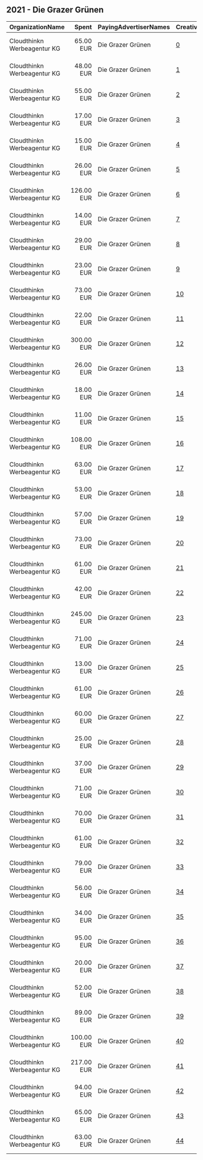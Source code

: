 ## 2021 - Die Grazer Grünen 
|OrganizationName|Spent|PayingAdvertiserNames|CreativeUrls|Impressions|Genders|AgeBrackets|CountryCodes|BillingAddresses|CandidateBallotInformation|
|:---|---:|:---|:---|---:|:---|:---|:---|:---|:---|
|Cloudthinkn Werbeagentur KG|65.00 EUR|Die Grazer Grünen|[0](https://www.snap.com/political-ads/asset/93975af20dcbcf5bffaf36f944299067e0304cd7141c6bb4e7480ca0d8414bc0?mediaType=mp4)|58,365|||austria|"Waagner-Biro-Strasse, 100,Graz,8020,AT"|Judith Schwentner|
|Cloudthinkn Werbeagentur KG|48.00 EUR|Die Grazer Grünen|[1](https://www.snap.com/political-ads/asset/e048fbf574dcf03a5be22ad75f9afa766bb9892ade79f52c38c3cce2fdb098c5?mediaType=mp4)|20,807||16+|austria|"Waagner-Biro-Strasse, 100,Graz,8020,AT"|Judith Schwentner|
|Cloudthinkn Werbeagentur KG|55.00 EUR|Die Grazer Grünen|[2](https://www.snap.com/political-ads/asset/c162b801a1d9d13b5684d6412fc96f528ac3c48b64d78eb4cbcbd337dd91b49e?mediaType=mp4)|48,552|||austria|"Waagner-Biro-Strasse, 100,Graz,8020,AT"|Judith Schwentner|
|Cloudthinkn Werbeagentur KG|17.00 EUR|Die Grazer Grünen|[3](https://www.snap.com/political-ads/asset/482fbfe267c33bceca9f4653db23c6f41ee99cdfc4da04a8a15a192a05f36abf?mediaType=mp4)|7,279||16+|austria|"Waagner-Biro-Strasse, 100,Graz,8020,AT"|Judith Schwentner|
|Cloudthinkn Werbeagentur KG|15.00 EUR|Die Grazer Grünen|[4](https://www.snap.com/political-ads/asset/842f44d98e9d0774ee2cb484c58c5b4f0637c0d191d58e9935901753058ded20?mediaType=mp4)|5,805||16+|austria|"Waagner-Biro-Strasse, 100,Graz,8020,AT"|Judith Schwentner|
|Cloudthinkn Werbeagentur KG|26.00 EUR|Die Grazer Grünen|[5](https://www.snap.com/political-ads/asset/30a294449b68e66378cc1818810cc6169ad597a1ff5bf2a6aad86b368c5b1f39?mediaType=mp4)|11,970||16+|austria|"Waagner-Biro-Strasse, 100,Graz,8020,AT"|Judith Schwentner|
|Cloudthinkn Werbeagentur KG|126.00 EUR|Die Grazer Grünen|[6](https://www.snap.com/political-ads/asset/3833bdd5b7514c02733a2ee8c679327609b7ae45b86c3c459327ca4a91b99deb?mediaType=mp4)|109,222|||austria|"Waagner-Biro-Strasse, 100,Graz,8020,AT"|Judith Schwentner|
|Cloudthinkn Werbeagentur KG|14.00 EUR|Die Grazer Grünen|[7](https://www.snap.com/political-ads/asset/c5fc3fb1875b35b82349bdd56886d776ce1bf223037f31cab40ab013bf6e4752?mediaType=mp4)|6,594||16+|austria|"Waagner-Biro-Strasse, 100,Graz,8020,AT"|Judith Schwentner|
|Cloudthinkn Werbeagentur KG|29.00 EUR|Die Grazer Grünen|[8](https://www.snap.com/political-ads/asset/e8c7a910d2dadf88b74649e454b4107aa37eedbdb89fef97ab12c134febe93b5?mediaType=mp4)|13,038||16+|austria|"Waagner-Biro-Strasse, 100,Graz,8020,AT"|Judith Schwentner|
|Cloudthinkn Werbeagentur KG|23.00 EUR|Die Grazer Grünen|[9](https://www.snap.com/political-ads/asset/93975af20dcbcf5bffaf36f944299067e0304cd7141c6bb4e7480ca0d8414bc0?mediaType=mp4)|9,036||16+|austria|"Waagner-Biro-Strasse, 100,Graz,8020,AT"|Judith Schwentner|
|Cloudthinkn Werbeagentur KG|73.00 EUR|Die Grazer Grünen|[10](https://www.snap.com/political-ads/asset/e048fbf574dcf03a5be22ad75f9afa766bb9892ade79f52c38c3cce2fdb098c5?mediaType=mp4)|65,335|||austria|"Waagner-Biro-Strasse, 100,Graz,8020,AT"|Judith Schwentner|
|Cloudthinkn Werbeagentur KG|22.00 EUR|Die Grazer Grünen|[11](https://www.snap.com/political-ads/asset/6baf0d39b431ade1043b442c4b99bdd9cb122b909c643fe3c40a8507a106455e?mediaType=mp4)|10,798||16+|austria|"Waagner-Biro-Strasse, 100,Graz,8020,AT"|Judith Schwentner|
|Cloudthinkn Werbeagentur KG|300.00 EUR|Die Grazer Grünen|[12](https://www.snap.com/political-ads/asset/c162b801a1d9d13b5684d6412fc96f528ac3c48b64d78eb4cbcbd337dd91b49e?mediaType=mp4)|140,445||16+|austria|"Waagner-Biro-Strasse, 100,Graz,8020,AT"|Judith Schwentner|
|Cloudthinkn Werbeagentur KG|26.00 EUR|Die Grazer Grünen|[13](https://www.snap.com/political-ads/asset/3833bdd5b7514c02733a2ee8c679327609b7ae45b86c3c459327ca4a91b99deb?mediaType=mp4)|10,391||16+|austria|"Waagner-Biro-Strasse, 100,Graz,8020,AT"|Judith Schwentner|
|Cloudthinkn Werbeagentur KG|18.00 EUR|Die Grazer Grünen|[14](https://www.snap.com/political-ads/asset/dbce90aad4aa5464f99d0508f7057f8fe1e809ce2e9268dbf60f9738906695fa?mediaType=mp4)|7,648||16+|austria|"Waagner-Biro-Strasse, 100,Graz,8020,AT"|Judith Schwentner|
|Cloudthinkn Werbeagentur KG|11.00 EUR|Die Grazer Grünen|[15](https://www.snap.com/political-ads/asset/06aa238fe6cdf77996ea56ae928e30b0a430dc7aeff9b3ea62b22b84372022e3?mediaType=mp4)|4,310||16+|austria|"Waagner-Biro-Strasse, 100,Graz,8020,AT"|Judith Schwentner|
|Cloudthinkn Werbeagentur KG|108.00 EUR|Die Grazer Grünen|[16](https://www.snap.com/political-ads/asset/f3cfe742cf95e14c7473933bc7f789a4a24e5f3d4ab2b4ff4e814f3847e2bb54?mediaType=mp4)|111,204|||austria|"Waagner-Biro-Strasse, 100,Graz,8020,AT"|Judith Schwentner|
|Cloudthinkn Werbeagentur KG|63.00 EUR|Die Grazer Grünen|[17](https://www.snap.com/political-ads/asset/30a294449b68e66378cc1818810cc6169ad597a1ff5bf2a6aad86b368c5b1f39?mediaType=mp4)|55,594|||austria|"Waagner-Biro-Strasse, 100,Graz,8020,AT"|Judith Schwentner|
|Cloudthinkn Werbeagentur KG|53.00 EUR|Die Grazer Grünen|[18](https://www.snap.com/political-ads/asset/6f5eca96ad9de19f21c548b0cf52d8e7068aeb388dc1fdb6c58c498be15fb177?mediaType=mp4)|46,757|||austria|"Waagner-Biro-Strasse, 100,Graz,8020,AT"|Judith Schwentner|
|Cloudthinkn Werbeagentur KG|57.00 EUR|Die Grazer Grünen|[19](https://www.snap.com/political-ads/asset/0862f593badd2da03f41bc868ee104e5857c69e5eabe739aaa1a540b63a2f952?mediaType=mp4)|18,325||16+|austria|"Waagner-Biro-Strasse, 100,Graz,8020,AT"|Judith Schwentner|
|Cloudthinkn Werbeagentur KG|73.00 EUR|Die Grazer Grünen|[20](https://www.snap.com/political-ads/asset/16be4964f4e735bae232b13ace4f48f75fe628ffbc5ae499bd6d91a65e6e7ca7?mediaType=mp4)|76,401|||austria|"Waagner-Biro-Strasse, 100,Graz,8020,AT"|Judith Schwentner|
|Cloudthinkn Werbeagentur KG|61.00 EUR|Die Grazer Grünen|[21](https://www.snap.com/political-ads/asset/e8c7a910d2dadf88b74649e454b4107aa37eedbdb89fef97ab12c134febe93b5?mediaType=mp4)|53,567|||austria|"Waagner-Biro-Strasse, 100,Graz,8020,AT"|Judith Schwentner|
|Cloudthinkn Werbeagentur KG|42.00 EUR|Die Grazer Grünen|[22](https://www.snap.com/political-ads/asset/d000500ebd7499a7c6119d3f9d3b90f40ddb9b623a3b8d0c5296842a90017f12?mediaType=mp4)|22,266||16+|austria|"Waagner-Biro-Strasse, 100,Graz,8020,AT"|Judith Schwentner|
|Cloudthinkn Werbeagentur KG|245.00 EUR|Die Grazer Grünen|[23](https://www.snap.com/political-ads/asset/5745fd61f425793b4487d7e6570b6a07d1bb0fa4c02a1396412dbc3883fe9c91?mediaType=mp4)|101,357||16+|austria|"Waagner-Biro-Strasse, 100,Graz,8020,AT"|Judith Schwentner|
|Cloudthinkn Werbeagentur KG|71.00 EUR|Die Grazer Grünen|[24](https://www.snap.com/political-ads/asset/08b48549d70ee5f9a3ecd998153c04c04e8e6c379fa0bca862452a497cfc42d2?mediaType=mp4)|63,426|||austria|"Waagner-Biro-Strasse, 100,Graz,8020,AT"|Judith Schwentner|
|Cloudthinkn Werbeagentur KG|13.00 EUR|Die Grazer Grünen|[25](https://www.snap.com/political-ads/asset/16be4964f4e735bae232b13ace4f48f75fe628ffbc5ae499bd6d91a65e6e7ca7?mediaType=mp4)|5,839||16+|austria|"Waagner-Biro-Strasse, 100,Graz,8020,AT"|Judith Schwentner|
|Cloudthinkn Werbeagentur KG|61.00 EUR|Die Grazer Grünen|[26](https://www.snap.com/political-ads/asset/5745fd61f425793b4487d7e6570b6a07d1bb0fa4c02a1396412dbc3883fe9c91?mediaType=mp4)|53,592|||austria|"Waagner-Biro-Strasse, 100,Graz,8020,AT"|Judith Schwentner|
|Cloudthinkn Werbeagentur KG|60.00 EUR|Die Grazer Grünen|[27](https://www.snap.com/political-ads/asset/d000500ebd7499a7c6119d3f9d3b90f40ddb9b623a3b8d0c5296842a90017f12?mediaType=mp4)|52,575|||austria|"Waagner-Biro-Strasse, 100,Graz,8020,AT"|Judith Schwentner|
|Cloudthinkn Werbeagentur KG|25.00 EUR|Die Grazer Grünen|[28](https://www.snap.com/political-ads/asset/f3cfe742cf95e14c7473933bc7f789a4a24e5f3d4ab2b4ff4e814f3847e2bb54?mediaType=mp4)|10,416||16+|austria|"Waagner-Biro-Strasse, 100,Graz,8020,AT"|Judith Schwentner|
|Cloudthinkn Werbeagentur KG|37.00 EUR|Die Grazer Grünen|[29](https://www.snap.com/political-ads/asset/b86f90cc49b7eba112859371b82abe0418785e3addd1a1f41abbeb0bc331ebc3?mediaType=mp4)|15,653||16+|austria|"Waagner-Biro-Strasse, 100,Graz,8020,AT"|Judith Schwentner|
|Cloudthinkn Werbeagentur KG|71.00 EUR|Die Grazer Grünen|[30](https://www.snap.com/political-ads/asset/6da181bd6e62a176c1c90b0c2cd20cf5b61c59748163f312327aa9c6a22aaadf?mediaType=mp4)|20,690||16+|austria|"Waagner-Biro-Strasse, 100,Graz,8020,AT"|Judith Schwentner|
|Cloudthinkn Werbeagentur KG|70.00 EUR|Die Grazer Grünen|[31](https://www.snap.com/political-ads/asset/482fbfe267c33bceca9f4653db23c6f41ee99cdfc4da04a8a15a192a05f36abf?mediaType=mp4)|62,003|||austria|"Waagner-Biro-Strasse, 100,Graz,8020,AT"|Judith Schwentner|
|Cloudthinkn Werbeagentur KG|61.00 EUR|Die Grazer Grünen|[32](https://www.snap.com/political-ads/asset/0862f593badd2da03f41bc868ee104e5857c69e5eabe739aaa1a540b63a2f952?mediaType=mp4)|53,744|||austria|"Waagner-Biro-Strasse, 100,Graz,8020,AT"|Judith Schwentner|
|Cloudthinkn Werbeagentur KG|79.00 EUR|Die Grazer Grünen|[33](https://www.snap.com/political-ads/asset/6da181bd6e62a176c1c90b0c2cd20cf5b61c59748163f312327aa9c6a22aaadf?mediaType=mp4)|81,780|||austria|"Waagner-Biro-Strasse, 100,Graz,8020,AT"|Judith Schwentner|
|Cloudthinkn Werbeagentur KG|56.00 EUR|Die Grazer Grünen|[34](https://www.snap.com/political-ads/asset/08b48549d70ee5f9a3ecd998153c04c04e8e6c379fa0bca862452a497cfc42d2?mediaType=mp4)|20,995||16+|austria|"Waagner-Biro-Strasse, 100,Graz,8020,AT"|Judith Schwentner|
|Cloudthinkn Werbeagentur KG|34.00 EUR|Die Grazer Grünen|[35](https://www.snap.com/political-ads/asset/b86f90cc49b7eba112859371b82abe0418785e3addd1a1f41abbeb0bc331ebc3?mediaType=mp4)|29,690|||austria|"Waagner-Biro-Strasse, 100,Graz,8020,AT"|Judith Schwentner|
|Cloudthinkn Werbeagentur KG|95.00 EUR|Die Grazer Grünen|[36](https://www.snap.com/political-ads/asset/9ba943d4bf96230f5caeda5bda9490aab0816ea2a9af4bdd4d87fb6fa2502637?mediaType=mp4)|99,050|||austria|"Waagner-Biro-Strasse, 100,Graz,8020,AT"|Judith Schwentner|
|Cloudthinkn Werbeagentur KG|20.00 EUR|Die Grazer Grünen|[37](https://www.snap.com/political-ads/asset/9ba943d4bf96230f5caeda5bda9490aab0816ea2a9af4bdd4d87fb6fa2502637?mediaType=mp4)|8,666||16+|austria|"Waagner-Biro-Strasse, 100,Graz,8020,AT"|Judith Schwentner|
|Cloudthinkn Werbeagentur KG|52.00 EUR|Die Grazer Grünen|[38](https://www.snap.com/political-ads/asset/6baf0d39b431ade1043b442c4b99bdd9cb122b909c643fe3c40a8507a106455e?mediaType=mp4)|46,780|||austria|"Waagner-Biro-Strasse, 100,Graz,8020,AT"|Judith Schwentner|
|Cloudthinkn Werbeagentur KG|89.00 EUR|Die Grazer Grünen|[39](https://www.snap.com/political-ads/asset/89c166ac116c197fd44bb794c57c7639a1bb50b139eb4f85c6795227efa55635?mediaType=mp4)|32,422||16+|austria|"Waagner-Biro-Strasse, 100,Graz,8020,AT"|Judith Schwentner|
|Cloudthinkn Werbeagentur KG|100.00 EUR|Die Grazer Grünen|[40](https://www.snap.com/political-ads/asset/89c166ac116c197fd44bb794c57c7639a1bb50b139eb4f85c6795227efa55635?mediaType=mp4)|79,714|||austria|"Waagner-Biro-Strasse, 100,Graz,8020,AT"|Judith Schwentner|
|Cloudthinkn Werbeagentur KG|217.00 EUR|Die Grazer Grünen|[41](https://www.snap.com/political-ads/asset/6f5eca96ad9de19f21c548b0cf52d8e7068aeb388dc1fdb6c58c498be15fb177?mediaType=mp4)|109,633||16+|austria|"Waagner-Biro-Strasse, 100,Graz,8020,AT"|Judith Schwentner|
|Cloudthinkn Werbeagentur KG|94.00 EUR|Die Grazer Grünen|[42](https://www.snap.com/political-ads/asset/06aa238fe6cdf77996ea56ae928e30b0a430dc7aeff9b3ea62b22b84372022e3?mediaType=mp4)|93,811|||austria|"Waagner-Biro-Strasse, 100,Graz,8020,AT"|Judith Schwentner|
|Cloudthinkn Werbeagentur KG|65.00 EUR|Die Grazer Grünen|[43](https://www.snap.com/political-ads/asset/dbce90aad4aa5464f99d0508f7057f8fe1e809ce2e9268dbf60f9738906695fa?mediaType=mp4)|57,040|||austria|"Waagner-Biro-Strasse, 100,Graz,8020,AT"|Judith Schwentner|
|Cloudthinkn Werbeagentur KG|63.00 EUR|Die Grazer Grünen|[44](https://www.snap.com/political-ads/asset/c5fc3fb1875b35b82349bdd56886d776ce1bf223037f31cab40ab013bf6e4752?mediaType=mp4)|56,156|||austria|"Waagner-Biro-Strasse, 100,Graz,8020,AT"|Judith Schwentner|
